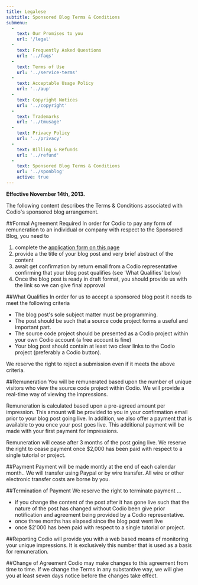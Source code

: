 ```yaml
---
title: Legalese
subtitle: Sponsored Blog Terms & Conditions
submenu:
  -
    text: Our Promises to you
    url: '/legal'
  -
    text: Frequently Asked Questions
    url: '../faqs'
  -
    text: Terms of Use
    url: '../service-terms'
  -
    text: Acceptable Usage Policy
    url: '../aup'
  -
    text: Copyright Notices
    url: '../copyright'
  -
    text: Trademarks
    url: '../tmusage'
  -
    text: Privacy Policy
    url: '../privacy'
  -
    text: Billing & Refunds
    url: '../refund'    
  -
    text: Sponsored Blog Terms & Conditions
    url: '../sponblog'     
    active: true    
---
```


**Effective November 14th, 2013.**

The following content describes the Terms & Conditions associated with Codio's sponsored blog arrangement.

##Formal Agreement Required
In order for Codio to pay any form of remuneration to an individual or company with respect to the Sponsored Blog, you need to 

1. complete the [application form on this page](/home-sponblog)
1. provide a the title of your blog post and very brief abstract of the content
1. await get confirmation by return email from a Codio representative confirming that your blog post qualifies (see 'What Qualifies' below)
1. Once the blog post is ready in draft format, you should provide us with the link so we can give final approval

##What Qualifies
In order for us to accept a sponsored blog post it needs to meet the following criteria

- The blog post's sole subject matter must be programming.
- The post should be such that a source code project forms a useful and important part. 
- The source code project should be presented as a Codio project within your own Codio account (a free account is fine)
- Your blog post should contain at least two clear links to the Codio project (preferably a Codio button). 

We reserve the right to reject a submission even if it meets the above criteria.

##Remuneration
You will be remunerated based upon the number of unique visitors who view the source code project within Codio. We will provide a real-time way of viewing the impressions.

Remuneration is calculated based upon a pre-agreed amount per impression. This amount will be provided to you in your confirmation email prior to your blog post going live. In addition, we also offer a payment that is available to you once your post goes live. This additional payment will be made with your first payment for impressions.

Remuneration will cease after 3 months of the post going live. We reserve the right to cease payment once $2,000 has been paid with respect to a single tutorial or project.

##Payment
Payment will be made montly at the end of each calendar month.. We will transfer using Paypal or by wire transfer. All wire or other electronic transfer costs are borne by you.

##Termination of Payment
We reserve the right to terminate payment ...

- if you change the content of the post after it has gone live such that the nature of the post has changed without Codio been give prior notification and agreement being provided by a Codio representative.
- once three months has elapsed since the blog post went live
- once $2'000 has been paid with respect to a single tutorial or project.

##Reporting
Codio will provide you with a web based means of monitoring your unique impressions. It is exclusively this number that is used as a basis for remuneration.  

##Change of Agreement
Codio may make changes to this agreement from time to time. If we change the Terms in any substantive way, we will give you at least seven days notice before the changes take effect. 

